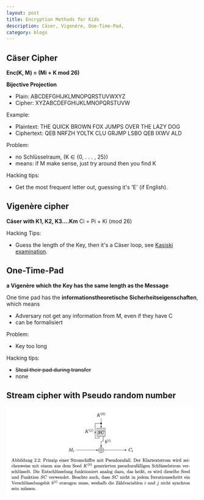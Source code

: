 ```yaml
---
layout: post
title: Encryption Methods for Kids
description: Cäser, Vigenère, One-Time-Pad, 
category: blogs
---
```


## Cäser Cipher
**Enc(K, M) = (Mi + K mod 26)**

**Bijective Projection**
* Plain:    ABCDEFGHIJKLMNOPQRSTUVWXYZ
* Cipher:   XYZABCDEFGHIJKLMNOPQRSTUVW

Example:
+ Plaintext:  THE QUICK BROWN FOX JUMPS OVER THE LAZY DOG
+ Ciphertext: QEB NRFZH YOLTK CLU GRJMP LSBO QEB IXWV ALD


Problem:
+ no Schlüsselraum, (K ∈ {0, . . . , 25})
+ means: if M make sense, just try around then you find K
  
Hacking tips:
+ Get the most frequent letter out, guessing it's 'E' (if English). 


## Vigenère cipher
**Cäser with K1, K2, K3....Km**
Ci = Pi + Ki (mod 26)

Hacking Tips:
+ Guess the length of the Key, then it's a Cäser loop, see [Kasiski examination](https://en.wikipedia.org/wiki/Kasiski_examination).

## One-Time-Pad
**a Vigenère which the Key has the same length as the Message**

One time pad has the **informationstheoretische Sicherheitseigenschaften**, which means 
* Adversary not get any information from M, even if they have C
* can be formalisiert

Problem:
+ Key too long

Hacking tips:
+ ~~Steal their pad during transfer~~
+ none
  
## Stream cipher with Pseudo random number
![alter text](/resources/postImage/KidsCipher/Xnip2019-07-30_00-30-26.jpg)



[Yange]:    http://camscofie.github.io  "Yange"
